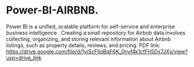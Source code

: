# Power-BI-AIRBNB.
Power BI is a unified, scalable platform for self-service and enterprise business intelligence . Creating a small repository for Airbnb data involves collecting, organizing, and storing relevant information about Airbnb listings, such as property details, reviews, and pricing.
PDF link: https://drive.google.com/file/d/1yiScFllqBqF6K_0nyf4k1cfFh5Dx7JXy/view?usp=drive_link
